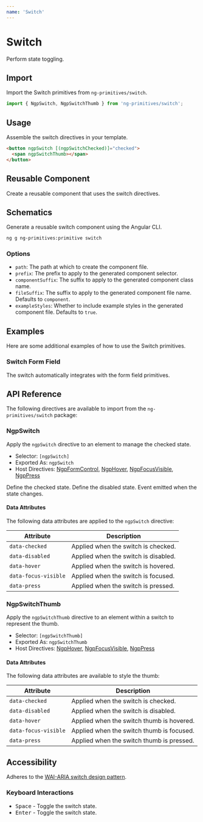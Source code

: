 ```yaml
---
name: 'Switch'
---
```


# Switch

Perform state toggling.

<docs-example name="switch"></docs-example>

## Import

Import the Switch primitives from `ng-primitives/switch`.

```ts
import { NgpSwitch, NgpSwitchThumb } from 'ng-primitives/switch';
```

## Usage

Assemble the switch directives in your template.

```html
<button ngpSwitch [(ngpSwitchChecked)]="checked">
  <span ngpSwitchThumb></span>
</button>
```

## Reusable Component

Create a reusable component that uses the switch directives.

<docs-snippet name="switch"></docs-snippet>

## Schematics

Generate a reusable switch component using the Angular CLI.

```bash npm
ng g ng-primitives:primitive switch
```

### Options

- `path`: The path at which to create the component file.
- `prefix`: The prefix to apply to the generated component selector.
- `componentSuffix`: The suffix to apply to the generated component class name.
- `fileSuffix`: The suffix to apply to the generated component file name. Defaults to `component`.
- `exampleStyles`: Whether to include example styles in the generated component file. Defaults to `true`.

## Examples

Here are some additional examples of how to use the Switch primitives.

### Switch Form Field

The switch automatically integrates with the form field primitives.

<docs-example name="switch-form-field"></docs-example>

## API Reference

The following directives are available to import from the `ng-primitives/switch` package:

### NgpSwitch

Apply the `ngpSwitch` directive to an element to manage the checked state.

- Selector: `[ngpSwitch]`
- Exported As: `ngpSwitch`
- Host Directives: [NgpFormControl](/primitives/form-field), [NgpHover](/interactions/hover), [NgpFocusVisible](/interactions/focus-visible), [NgpPress](/interactions/press)

<prop-details name="ngpSwitchChecked" type="boolean" default="false">
  Define the checked state.
</prop-details>

<prop-details name="ngpSwitchDisabled" type="boolean" default="false">
  Define the disabled state.
</prop-details>

<prop-details name="ngpSwitchCheckedChange" type="boolean">
  Event emitted when the state changes.
</prop-details>

#### Data Attributes

The following data attributes are applied to the `ngpSwitch` directive:

| Attribute            | Description                          |
| -------------------- | ------------------------------------ |
| `data-checked`       | Applied when the switch is checked.  |
| `data-disabled`      | Applied when the switch is disabled. |
| `data-hover`         | Applied when the switch is hovered.  |
| `data-focus-visible` | Applied when the switch is focused.  |
| `data-press`         | Applied when the switch is pressed.  |

### NgpSwitchThumb

Apply the `ngpSwitchThumb` directive to an element within a switch to represent the thumb.

- Selector: `[ngpSwitchThumb]`
- Exported As: `ngpSwitchThumb`
- Host Directives: [NgpHover](/interactions/hover), [NgpFocusVisible](/interactions/focus-visible), [NgpPress](/interactions/press)

#### Data Attributes

The following data attributes are available to style the thumb:

| Attribute            | Description                               |
| -------------------- | ----------------------------------------- |
| `data-checked`       | Applied when the switch is checked.       |
| `data-disabled`      | Applied when the switch is disabled.      |
| `data-hover`         | Applied when the switch thumb is hovered. |
| `data-focus-visible` | Applied when the switch thumb is focused. |
| `data-press`         | Applied when the switch thumb is pressed. |

## Accessibility

Adheres to the [WAI-ARIA switch design pattern](https://www.w3.org/WAI/ARIA/apg/patterns/switch/).

### Keyboard Interactions

- <kbd>Space</kbd> - Toggle the switch state.
- <kbd>Enter</kbd> - Toggle the switch state.
